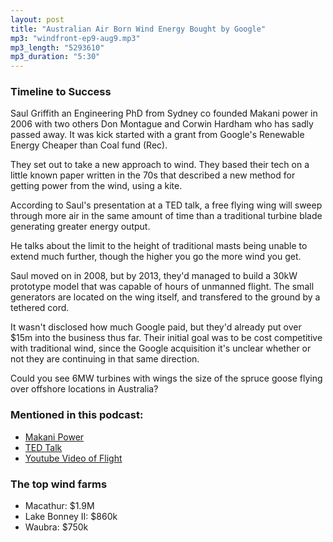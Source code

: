 ```yaml
---
layout: post
title: "Australian Air Born Wind Energy Bought by Google"
mp3: "windfront-ep9-aug9.mp3"
mp3_length: "5293610"
mp3_duration: "5:30"
---
```


### Timeline to Success

Saul Griffith an Engineering PhD from Sydney co founded Makani power in 2006 with 
two others Don Montague and Corwin Hardham who has sadly passed away.
It was kick started with a grant from Google's Renewable Energy Cheaper than Coal fund (Rec).

They set out to take a new approach to wind. They based their tech on a little known paper written in the 70s that described a new
method for getting power from the wind, using a kite.

According to Saul's presentation at a TED talk, a free flying wing will sweep through more air
in the same amount of time than a traditional turbine blade generating greater energy output.

He talks about the limit to the height of traditional masts being unable to extend much
further, though the higher you go the more wind you get.

Saul moved on in 2008, but by 2013, they'd managed to build a 30kW prototype model that was capable of hours of unmanned flight.
The small generators are located on the wing itself, and transfered to the ground by a tethered cord.

It wasn't disclosed how much Google paid, but they'd already put over $15m into the business thus far.
Their initial goal was to be cost competitive with traditional wind, since the Google acquisition it's unclear whether or not
they are continuing in that same direction.

Could you see 6MW turbines with wings the size of the spruce goose flying over offshore locations in Australia? 

### Mentioned in this podcast:

- [Makani Power](http://www.makanipower.com/home/)
- [TED Talk](http://www.ted.com/talks/saul_griffith_on_kites_as_the_future_of_renewable_energy.html)
- [Youtube Video of Flight](http://youtu.be/hbPXXpaW5ws)

### The top wind farms

- Macathur: $1.9M
- Lake Bonney II: $860k
- Waubra: $750k